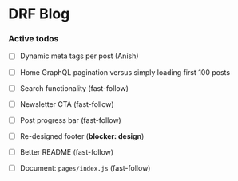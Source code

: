 # DRF Blog

### Active todos

- [ ] Dynamic meta tags per post (Anish)
- [ ] Home GraphQL pagination versus simply loading first 100 posts

- [ ] Search functionality (fast-follow)
- [ ] Newsletter CTA (fast-follow)
- [ ] Post progress bar (fast-follow)

- [ ] Re-designed footer (**blocker: design**)
- [ ] Better README (fast-follow)
- [ ] Document: `pages/index.js` (fast-follow)

